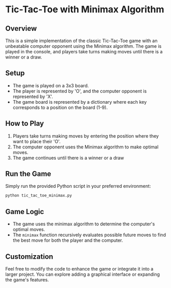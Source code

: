 # Tic-Tac-Toe with Minimax Algorithm

## Overview
This is a simple implementation of the classic Tic-Tac-Toe game with an unbeatable computer opponent using the Minimax algorithm. The game is played in the console, and players take turns making moves until there is a winner or a draw.

## Setup
- The game is played on a 3x3 board.
- The player is represented by 'O', and the computer opponent is represented by 'X'.
- The game board is represented by a dictionary where each key corresponds to a position on the board (1-9).

## How to Play
1. Players take turns making moves by entering the position where they want to place their 'O'.
2. The computer opponent uses the Minimax algorithm to make optimal moves.
3. The game continues until there is a winner or a draw

## Run the Game
Simply run the provided Python script in your preferred environment:

```bash
python tic_tac_toe_minimax.py
```
## Game Logic
- The game uses the minimax algorithm to determine the computer's optimal moves.
- The `minimax` function recursively evaluates possible future moves to find the best move for both the player and the computer.

## Customization
Feel free to modify the code to enhance the game or integrate it into a larger project. You can explore adding a graphical interface or expanding the game's features.
